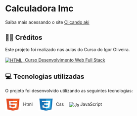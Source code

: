 # Calculadora Imc



<p>Saiba mais acessando o site <a href="https://stanley-felix-bergamo.github.io/Calculadora-imc/">Clicando aki</a></p> 


<h2>👨‍🏫 Créditos </h2>
<p>
Este projeto foi realizado nas aulas do Curso do Igor Oliveira.
<a href="https://programadorbr.com/"><br><br>
<img align="center" alt="HTML" height="40" width="50" src="https://programadorbr.com/static/media/logo.7fe897a1.svg">&nbsp;
Curso Desenvolvimento Web Full Stack
</a>

</p>

<h2>💻 Tecnologias utilizadas</h2>
O projeto foi desenvolvido utilizando as seguintes tecnologias:
<br/><br/>
<div style="display: inline_block">
  <img align="center" alt="HTML" height="40" width="50" src="https://raw.githubusercontent.com/devicons/devicon/master/icons/html5/html5-original.svg">&nbsp; Html&emsp; 
  <img align="center" alt="CSS" height="40" width="50" src="https://raw.githubusercontent.com/devicons/devicon/master/icons/css3/css3-original.svg">&nbsp; Css&emsp; 
  <img align="center" alt="Js" height="40" width="50" src="https://icon-library.com/images/javascript-icon-png/javascript-icon-png-23.jpg">&nbsp;JavaScript&emsp;
</div>
